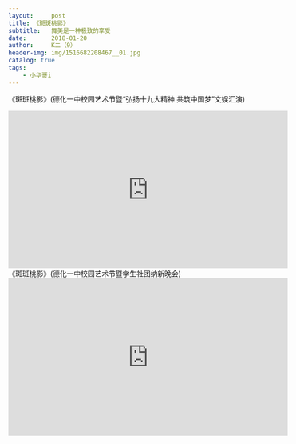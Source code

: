 ```yaml
---
layout:     post
title: 《斑斑桃影》
subtitle:   舞美是一种极致的享受
date:       2018-01-20
author:     K二（9）
header-img: img/1516682208467__01.jpg
catalog: true
tags:
    - 小华哥i
---
```

《斑斑桃影》(德化一中校园艺术节暨“弘扬十九大精神 共筑中国梦”文娱汇演)
<iframe width="560" height="315" src="http://tv.sohu.com/upload/static/share/share_play.html#90268916_9365222_0_9001_0" frameborder="0" allowfullscreen></iframe>
《斑斑桃影》(德化一中校园艺术节暨学生社团纳新晚会)
<iframe width="560" height="315" src="http://tv.sohu.com/upload/static/share/share_play.html#90268916_9365222_0_9001_0" frameborder="0" allowfullscreen></iframe>

